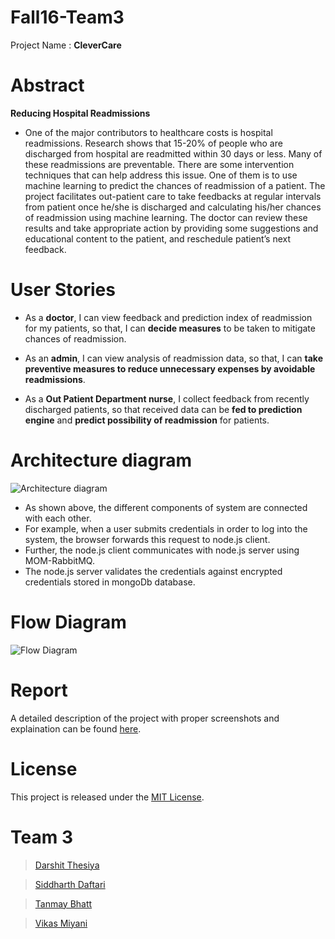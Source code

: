 Fall16-Team3
============

Project Name : <b>CleverCare</b>

Abstract
========
<b>Reducing Hospital Readmissions</b>
* One of the major contributors to healthcare costs is hospital readmissions. Research shows that 15-20% of people who are discharged from hospital are readmitted within 30 days or less. Many of these readmissions are preventable. There are some intervention techniques that can help address this issue. One of them is to use machine learning to predict the chances of readmission of a patient. The project facilitates out-patient care to take feedbacks at regular intervals from patient once he/she is discharged and calculating his/her chances of readmission using machine learning. The doctor can review these results and take appropriate action by providing some suggestions and educational content to the patient, and reschedule patient’s next feedback.


User Stories
============

* As a <b>doctor</b>, I can view feedback and prediction index of readmission for my patients,
  so that, I can <b>decide measures</b> to be taken to mitigate chances of readmission.

* As an <b>admin</b>, I can view analysis of readmission data,
  so that, I can <b>take preventive measures to reduce unnecessary expenses by avoidable readmissions</b>.

* As a <b>Out Patient Department nurse</b>, I collect feedback from recently discharged patients,
  so that received data can be <b>fed to prediction engine</b> and <b>predict possibility of readmission</b> for patients.
	

Architecture diagram
====================
![Architecture diagram](https://github.com/SJSU272Lab/Fall16-Team3/blob/master/Artifacts/272_architecture_diagram.png)
	
* As shown above, the different components of system are connected with each other. 
* For example, when a user submits credentials in order to log into the system, the browser forwards this request to node.js client. 
* Further, the node.js client communicates with node.js server using MOM-RabbitMQ. 
* The node.js server validates the credentials against encrypted credentials stored in mongoDb database.

Flow Diagram
============
![Flow Diagram](https://github.com/SJSU272Lab/Fall16-Team3/blob/master/Artifacts/272_flow_diagram.png)	

Report
======
A detailed description of the project with proper screenshots and explaination can be found [here](https://github.com/SJSU272Lab/Fall16-Team3/blob/master/Artifacts/CleverCare_team3_report.doc).
	
License
=======

This project is released under the [MIT License](https://github.com/SJSU272Lab/Fall16-Team3/blob/master/LICENSE.txt).

Team 3
======

> [Darshit Thesiya](https://github.com/dthesiya)

> [Siddharth Daftari](https://github.com/siddharthrdaftari)

> [Tanmay Bhatt](https://github.com/Tanmayb7)

> [Vikas Miyani](https://github.com/vikasmiyani)
	
